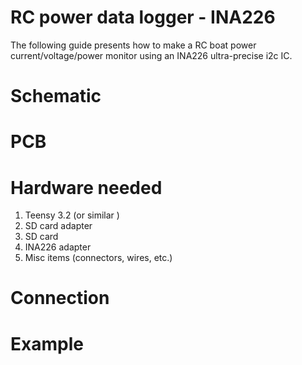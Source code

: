 # RC power data logger - INA226

The following guide presents how to make a RC boat power current/voltage/power
monitor using an INA226 ultra-precise i2c IC.

# Schematic

# PCB

# Hardware needed

1. Teensy 3.2 (or similar )
2. SD card adapter
3. SD card
4. INA226 adapter
5. Misc items (connectors, wires, etc.)


# Connection

# Example
